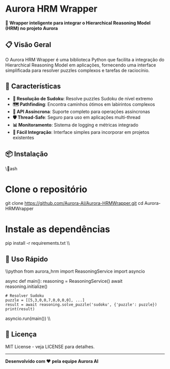# Aurora HRM Wrapper

🧠 **Wrapper inteligente para integrar o Hierarchical Reasoning Model (HRM) no projeto Aurora**

## 📋 Visão Geral

O Aurora HRM Wrapper é uma biblioteca Python que facilita a integração do Hierarchical Reasoning Model em aplicações, fornecendo uma interface simplificada para resolver puzzles complexos e tarefas de raciocínio.

## 🚀 Características

- **🧩 Resolução de Sudoku**: Resolve puzzles Sudoku de nível extremo
- **🗺️ Pathfinding**: Encontra caminhos ótimos em labirintos complexos
- **🔄 API Assíncrona**: Suporte completo para operações assíncronas
- **🛡️ Thread-Safe**: Seguro para uso em aplicações multi-thread
- **📊 Monitoramento**: Sistema de logging e métricas integrado
- **🔌 Fácil Integração**: Interface simples para incorporar em projetos existentes

## 📦 Instalação

\\\ash
# Clone o repositório
git clone https://github.com/Aurora-AI/Aurora-HRMWrapper.git
cd Aurora-HRMWrapper

# Instale as dependências
pip install -r requirements.txt
\\\

## 🎯 Uso Rápido

\\\python
from aurora_hrm import ReasoningService
import asyncio

async def main():
    reasoning = ReasoningService()
    await reasoning.initialize()
    
    # Resolver Sudoku
    puzzle = [[5,3,0,0,7,0,0,0,0], ...]
    result = await reasoning.solve_puzzle('sudoku', {'puzzle': puzzle})
    print(result)

asyncio.run(main())
\\\

## 📄 Licença

MIT License - veja LICENSE para detalhes.

---
**Desenvolvido com ❤️ pela equipe Aurora AI**
